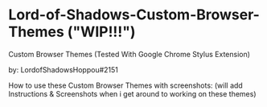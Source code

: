 # Lord-of-Shadows-Custom-Browser-Themes  ("WIP!!!")
Custom Browser Themes
(Tested With Google Chrome Stylus Extension)

by: LordofShadowsHoppou#2151









How to use these Custom Browser Themes with screenshots:
(will add Instructions & Screenshots when i get around to working on these themes)


